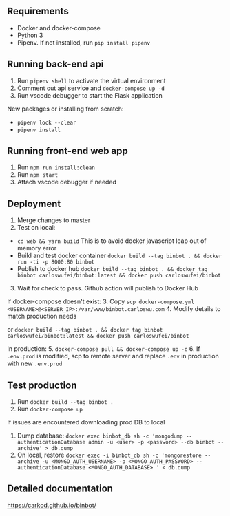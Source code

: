 ## Requirements

- Docker and docker-compose
- Python 3
- Pipenv. If not installed, run `pip install pipenv`

## Running back-end api

1. Run `pipenv shell` to activate the virtual environment
2. Comment out api service and `docker-compose up -d`
3. Run vscode debugger to start the Flask application

New packages or installing from scratch:

- `pipenv lock --clear`
- `pipenv install`

## Running front-end web app

1. Run `npm run install:clean`
2. Run `npm start`
3. Attach vscode debugger if needed

## Deployment

1. Merge changes to master
2. Test on local:

- `cd web && yarn build` This is to avoid docker javascript leap out of memory error
- Build and test docker container `docker build --tag binbot . && docker run -ti -p 8000:80 binbot`
- Publish to docker hub `docker build --tag binbot . && docker tag binbot carloswufei/binbot:latest && docker push carloswufei/binbot`

3. Wait for check to pass. Github action will publish to Docker Hub

If docker-compose doesn't exist: 3. Copy `scp docker-compose.yml <USERNAME>@<SERVER_IP>:/var/www/binbot.carloswu.com`
4. Modify details to match production needs

or `docker build --tag binbot . && docker tag binbot carloswufei/binbot:latest && docker push carloswufei/binbot`

In production: 
5. `docker-compose pull && docker-compose up -d` 
6. If `.env.prod` is modified, scp to remote server and replace `.env` in production with new `.env.prod`

## Test production

1. Run `docker build --tag binbot .`
2. Run `docker-compose up`

If issues are encountered downloading prod DB to local

1. Dump database: `docker exec binbot_db sh -c 'mongodump --authenticationDatabase admin -u <user> -p <password> --db binbot --archive' > db.dump`
2. On local, restore `docker exec -i binbot_db sh -c 'mongorestore --archive -u <MONGO_AUTH_USERNAME> -p <MONGO_AUTH_PASSWORD> --authenticationDatabase <MONGO_AUTH_DATABASE> ' < db.dump`


## Detailed documentation

https://carkod.github.io/binbot/